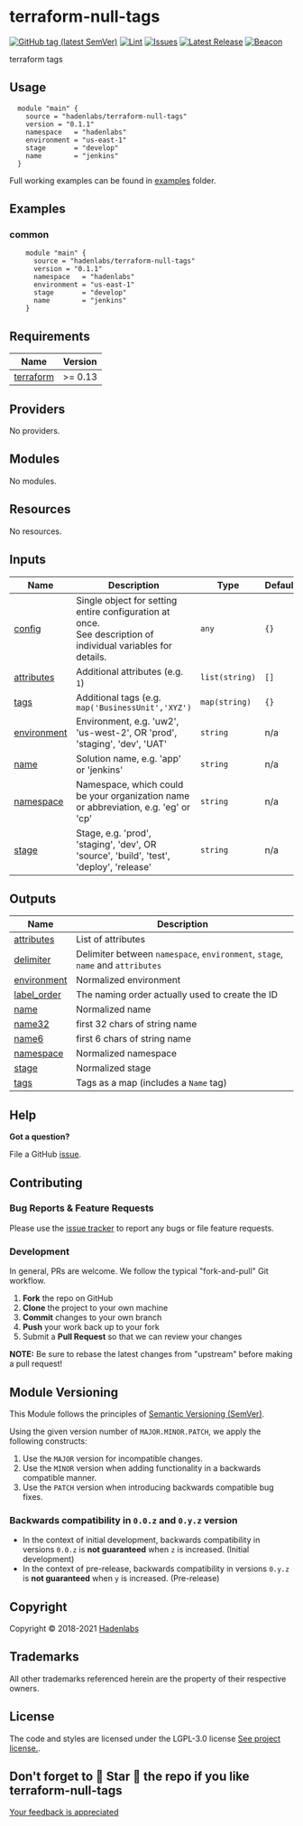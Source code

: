 <!--


  ** DO NOT EDIT THIS FILE
  **
  ** 1) Make all changes to `README.yaml`
  ** 2) Run`make readme` to rebuild this file.
  **
  ** (We maintain HUNDREDS of open source projects. This is how we maintain our sanity.)
  **


  -->

# terraform-null-tags

[![GitHub tag (latest SemVer)](https://img.shields.io/github/v/tag/hadenlabs/terraform-null-tags.svg?label=latest&sort=semver)](https://github.com/hadenlabs/terraform-null-tags/releases) [![Lint](https://github.com/hadenlabs/terraform-null-tags/actions/workflows/lint.yml/badge.svg?branch=develop)](https://github.com/hadenlabs/terraform-null-tags/actions) [![Issues](https://img.shields.io/github/issues/hadenlabs/terraform-null-tags.svg)](https://github.com/hadenlabs/terraform-null-tags/issues) [![Latest Release](https://img.shields.io/github/release/hadenlabs/terraform-null-tags.svg)](https://github.com/hadenlabs/terraform-null-tags/releases) [![Beacon](https://ga-beacon.appspot.com/G-MZEK48EGE8/terraform-null-tags/readme)](https://github.com/hadenlabs/terraform-null-tags)

terraform tags

## Usage

```hcl
  module "main" {
    source = "hadenlabs/terraform-null-tags"
    version = "0.1.1"
    namespace   = "hadenlabs"
    environment = "us-east-1"
    stage       = "develop"
    name        = "jenkins"
  }
```

Full working examples can be found in [examples](./examples) folder.

## Examples

### common

```hcl
    module "main" {
      source = "hadenlabs/terraform-null-tags"
      version = "0.1.1"
      namespace   = "hadenlabs"
      environment = "us-east-1"
      stage       = "develop"
      name        = "jenkins"
    }

```

 <!-- BEGIN_TF_DOCS -->

## Requirements

| Name                                                                     | Version |
| ------------------------------------------------------------------------ | ------- |
| <a name="requirement_terraform"></a> [terraform](#requirement_terraform) | >= 0.13 |

## Providers

No providers.

## Modules

No modules.

## Resources

No resources.

## Inputs

| Name | Description | Type | Default | Required |
| --- | --- | --- | --- | :-: |
| <a name="input_config"></a> [config](#input_config) | Single object for setting entire configuration at once.<br>See description of individual variables for details. | `any` | `{}` | no |
| <a name="input_attributes"></a> [attributes](#input_attributes) | Additional attributes (e.g. `1`) | `list(string)` | `[]` | no |
| <a name="input_tags"></a> [tags](#input_tags) | Additional tags (e.g. `map('BusinessUnit','XYZ')` | `map(string)` | `{}` | no |
| <a name="input_environment"></a> [environment](#input_environment) | Environment, e.g. 'uw2', 'us-west-2', OR 'prod', 'staging', 'dev', 'UAT' | `string` | n/a | yes |
| <a name="input_name"></a> [name](#input_name) | Solution name, e.g. 'app' or 'jenkins' | `string` | n/a | yes |
| <a name="input_namespace"></a> [namespace](#input_namespace) | Namespace, which could be your organization name or abbreviation, e.g. 'eg' or 'cp' | `string` | n/a | yes |
| <a name="input_stage"></a> [stage](#input_stage) | Stage, e.g. 'prod', 'staging', 'dev', OR 'source', 'build', 'test', 'deploy', 'release' | `string` | n/a | yes |

## Outputs

| Name | Description |
| --- | --- |
| <a name="output_attributes"></a> [attributes](#output_attributes) | List of attributes |
| <a name="output_delimiter"></a> [delimiter](#output_delimiter) | Delimiter between `namespace`, `environment`, `stage`, `name` and `attributes` |
| <a name="output_environment"></a> [environment](#output_environment) | Normalized environment |
| <a name="output_label_order"></a> [label_order](#output_label_order) | The naming order actually used to create the ID |
| <a name="output_name"></a> [name](#output_name) | Normalized name |
| <a name="output_name32"></a> [name32](#output_name32) | first 32 chars of string name |
| <a name="output_name6"></a> [name6](#output_name6) | first 6 chars of string name |
| <a name="output_namespace"></a> [namespace](#output_namespace) | Normalized namespace |
| <a name="output_stage"></a> [stage](#output_stage) | Normalized stage |
| <a name="output_tags"></a> [tags](#output_tags) | Tags as a map (includes a `Name` tag) |

<!-- END_TF_DOCS -->

## Help

**Got a question?**

File a GitHub [issue](https://github.com/hadenlabs/terraform-null-tags/issues).

## Contributing

### Bug Reports & Feature Requests

Please use the [issue tracker](https://github.com/hadenlabs/terraform-null-tags/issues) to report any bugs or file feature requests.

### Development

In general, PRs are welcome. We follow the typical "fork-and-pull" Git workflow.

1.  **Fork** the repo on GitHub
2.  **Clone** the project to your own machine
3.  **Commit** changes to your own branch
4.  **Push** your work back up to your fork
5.  Submit a **Pull Request** so that we can review your changes

**NOTE:** Be sure to rebase the latest changes from "upstream" before making a pull request!

## Module Versioning

This Module follows the principles of [Semantic Versioning (SemVer)](https://semver.org/).

Using the given version number of `MAJOR.MINOR.PATCH`, we apply the following constructs:

1. Use the `MAJOR` version for incompatible changes.
1. Use the `MINOR` version when adding functionality in a backwards compatible manner.
1. Use the `PATCH` version when introducing backwards compatible bug fixes.

### Backwards compatibility in `0.0.z` and `0.y.z` version

- In the context of initial development, backwards compatibility in versions `0.0.z` is **not guaranteed** when `z` is increased. (Initial development)
- In the context of pre-release, backwards compatibility in versions `0.y.z` is **not guaranteed** when `y` is increased. (Pre-release)

## Copyright

Copyright © 2018-2021 [Hadenlabs](https://hadenlabs.com)

## Trademarks

All other trademarks referenced herein are the property of their respective owners.

## License

The code and styles are licensed under the LGPL-3.0 license [See project license.](LICENSE).

## Don't forget to 🌟 Star 🌟 the repo if you like terraform-null-tags

[Your feedback is appreciated](https://github.com/hadenlabs/terraform-null-tags/issues)
